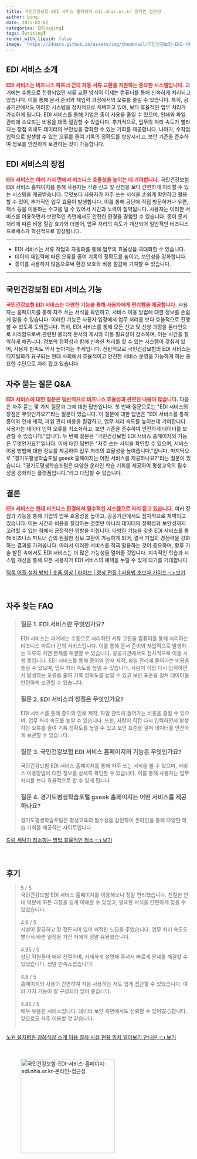 ```yaml
---
title: 국민건강보험 EDI 서비스 홈페이지 edi.nhis.or.kr 온라인 접근성
author: bing
date: 2025-02-02
categories: [Blogging]
tags: [writing]
render_with_liquid: false
image: 'https://24nara.github.io/assets/img/thumbnail/국민건강보험-EDI-서비스-홈페이지-edi.nhis.or.kr-온라인-접근성.webp'
---
```



<h2 id='EDI_서비스_소개'>EDI 서비스 소개</h2>

<p><b><span style="color: #ee2323;">EDI 서비스는 비즈니스 파트너 간의 자동 서류 교환을 지원하는 중요한 시스템입니다.</span></b> 과거에는 수동으로 진행되었던 서류 교환 방식이 이제는 컴퓨터를 통해 신속하게 처리되고 있습니다. 이를 통해 문서 준비와 재입력 과정에서의 오류를 줄일 수 있습니다. 특히, 공공기관에서도 이러한 시스템을 점차적으로 채택하고 있어, 보다 효율적인 업무 처리가 가능하게 됩니다. EDI 서비스를 통해 기업은 종이 사용을 줄일 수 있으며, 인쇄와 파일 관리에 소요되는 비용을 대폭 절감할 수 있습니다. 추가적으로, 업무의 처리 속도가 빨라지는 장점 외에도 데이터의 보안성을 강화할 수 있는 기회를 제공합니다. 나아가, 수작업 입력으로 발생할 수 있는 오류를 줄여 기록의 정확도를 향상시키고, 보안 기준을 준수하여 정보를 안전하게 보관하는 것이 가능합니다.</p>

<h2 id='EDI_서비스의_장점'>EDI 서비스의 장점</h2>

<p><b><span style="color: #ee2323;">EDI 서비스는 여러 가지 면에서 비즈니스 효율성을 높이는 데 기여합니다.</span></b> 국민건강보험 EDI 서비스 홈페이지를 통해 사용자는 각종 신고 및 신청을 보다 간편하게 처리할 수 있는 시스템을 제공받습니다. 무엇보다 사용자가 자주 쓰는 서식을 손쉽게 확인하고 활용할 수 있어, 추가적인 업무 효율이 발생합니다. 이를 통해 공단에 직접 방문하거나 우편, 팩스 등을 이용하는 수고를 덜 수 있어서 시간과 노력이 절약됩니다. 사용자는 이러한 서비스를 이용하면서 보안적인 측면에서도 안전한 환경을 경험할 수 있습니다. 종이 문서 처리에 따른 비용 절감 효과와 더불어, 업무 처리의 속도가 개선되어 일반적인 비즈니스 프로세스가 혁신적으로 향상됩니다.</p>

<hr />

<ul>
    <li>EDI 서비스는 서류 작업의 자동화를 통해 업무의 효율성을 극대화할 수 있습니다.</li>
    <li>데이터 재입력에 따른 오류를 줄여 기록의 정확도를 높이고, 보안성을 강화합니다.</li>
    <li>종이를 사용하지 않음으로써 환경 보호와 비용 절감에 기여할 수 있습니다.</li>
</ul>

<hr />

<h2 id='국민건강보험_EDI_서비스_기능'>국민건강보험 EDI 서비스 기능</h2>

<p><b><span style="color: #ee2323;">국민건강보험 EDI 서비스는 다양한 기능을 통해 사용자에게 편리함을 제공합니다.</span></b> 사용자는 홈페이지를 통해 자주 쓰는 서식을 확인하고, 서비스 이용 방법에 대한 정보를 손쉽게 얻을 수 있습니다. 이러한 기능은 사용자 입장에서 업무 처리를 보다 효율적으로 진행할 수 있도록 도와줍니다. 특히, EDI 서비스를 통해 모든 신고 및 신청 과정을 온라인으로 처리함으로써 관련된 물리적 문서의 제시와 이동 필요성이 감소하며, 이는 시간을 절약하게 해줍니다. 정보의 정확성과 함께 신속한 처리를 할 수 있는 시스템이 갖춰져 있어, 사용자 만족도 역시 높아지는 추세입니다. 전반적으로 국민건강보험의 EDI 서비스는 디지털화가 요구되는 현대 사회에서 효율적이고 안전한 서비스 운영을 가능하게 하는 중요한 수단으로 자리 잡고 있습니다.</p>

<h2 id='자주_묻는_질문_QA'>자주 묻는 질문 Q&A</h2>

<p><b><span style="color: #ee2323;">EDI 서비스에 대한 질문은 일반적으로 비즈니스 효율성과 관련된 내용이 많습니다.</span></b> 다음은 자주 묻는 몇 가지 질문과 그에 대한 답변입니다. 첫 번째 질문으로는 "EDI 서비스의 장점은 무엇인가요?"라는 질문이 있습니다. 이 질문에 대한 답변은 "EDI 서비스를 통해 종이와 인쇄 제작, 파일 관리 비용을 절감하고, 업무 처리 속도를 높이는데 기여합니다. 사용자는 데이터 입력 오류를 최소화하고, 보안 기준을 준수하여 안전하게 데이터를 보관할 수 있습니다."입니다. 두 번째 질문은 "국민건강보험 EDI 서비스 홈페이지의 기능은 무엇인가요?"입니다. 이에 대한 답변은 "자주 쓰는 서식을 확인할 수 있으며, 서비스 이용 방법에 대한 정보를 제공하여 업무 처리의 효율성을 높여줍니다."입니다. 마지막으로 "경기도평생학습포털 gseek 홈페이지는 어떤 서비스를 제공하나요?"라는 질문이 있습니다. "경기도평생학습포털은 다양한 온라인 학습 기회를 제공하여 평생교육의 필수성을 강화하는 플랫폼입니다."라고 대답할 수 있습니다.</p>

<h2 id='결론'>결론</h2>

<p><b><span style="color: #ee2323;">EDI 서비스는 현대 비즈니스 환경에서 필수적인 시스템으로 자리 잡고 있습니다.</span></b> 여러 장점과 기능을 통해 기업의 업무 효율성을 높이고, 공공기관에서도 점차적으로 채택되고 있습니다. 이는 시간과 비용을 절감하는 것뿐만 아니라 데이터의 정확성과 보안성까지 고려할 수 있는 점에서 긍정적인 영향을 미칩니다. 다양한 기능을 갖춘 EDI 서비스를 통해 비즈니스 파트너 간의 원활한 정보 교환이 가능하게 되어, 결국 기업의 경쟁력을 강화하는 결과를 가져옵니다. 따라서 이러한 서비스를 적극 활용하는 것이 중요하며, 향후 기술 발전 속에서도 EDI 서비스는 더 많은 가능성을 열어줄 것입니다. 지속적인 학습과 시스템 개선을 통해 모든 사용자가 EDI 서비스의 혜택을 누릴 수 있게 되기를 기대합니다.</p>


<p><a class="click-button" title="틱톡 어플 설치 방법 | 숏폼 영상 | 라이브 | 영상 편집 | 사용법 초보자 가이드" href="https://24nara.github.io/posts/%ED%8B%B1%ED%86%A1-%EC%96%B4%ED%94%8C-%EC%84%A4%EC%B9%98-%EB%B0%A9%EB%B2%95-%EC%88%8F%ED%8F%BC-%EC%98%81%EC%83%81-%EB%9D%BC%EC%9D%B4%EB%B8%8C-%EC%98%81%EC%83%81-%ED%8E%B8%EC%A7%91-%EC%82%AC%EC%9A%A9%EB%B2%95-%EC%B4%88%EB%B3%B4%EC%9E%90-%EA%B0%80%EC%9D%B4%EB%93%9C/" rel="dofollow">틱톡 어플 설치 방법 | 숏폼 영상 | 라이브 | 영상 편집 | 사용법 초보자 가이드 👈 보기</a></p><br>
<h2 id='자주_찾는_FAQ'>자주 찾는 FAQ</h2>
<div itemscope="" itemtype="https://schema.org/FAQPage"> 
<blockquote> 
<div itemscope="" itemprop="mainEntity" itemtype="https://schema.org/Question"> 
<h3 itemprop="name">질문 1. EDI 서비스란 무엇인가요?</h3> 
<div itemscope="" itemprop="acceptedAnswer" itemtype="https://schema.org/Answer"> 
<span itemprop="text"> 
<p>EDI 서비스는 과거에는 수동으로 처리하던 서류 교환을 컴퓨터를 통해 처리하는 비즈니스 파트너 간의 서비스입니다. 이를 통해 문서 준비와 재입력으로 발생하는 오류와 지연 문제를 해결할 수 있습니다. 공공기관에서도 점차적으로 이를 시행 중입니다. EDI 서비스를 통해 종이와 인쇄 제작, 파일 관리에 들어가는 비용을 줄일 수 있으며, 업무 처리 속도를 높일 수 있습니다. 사람이 직접 다시 입력하면서 발생하는 오류를 줄여 기록 정확도를 높일 수 있고 보안 표준을 걸쳐 데이터를 안전하게 보관할 수 있습니다.</p> 
</span> 
</div> 
</div> 
<div itemscope="" itemprop="mainEntity" itemtype="https://schema.org/Question"> 
<h3 itemprop="name">질문 2. EDI 서비스의 장점은 무엇인가요?</h3> 
<div itemscope="" itemprop="acceptedAnswer" itemtype="https://schema.org/Answer"> 
<span itemprop="text"> 
<p>EDI 서비스를 통해 종이와 인쇄 제작, 파일 관리에 들어가는 비용을 줄일 수 있으며, 업무 처리 속도를 높일 수 있습니다. 또한, 사람이 직접 다시 입력하면서 발생하는 오류를 줄여 기록 정확도를 높일 수 있고 보안 표준을 걸쳐 데이터를 안전하게 보관할 수 있습니다.</p> 
</span> 
</div> 
</div> 
<div itemscope="" itemprop="mainEntity" itemtype="https://schema.org/Question"> 
<h3 itemprop="name">질문 3. 국민건강보험 EDI 서비스 홈페이지의 기능은 무엇인가요?</h3> 
<div itemscope="" itemprop="acceptedAnswer" itemtype="https://schema.org/Answer"> 
<span itemprop="text"> 
<p>국민건강보험 EDI 서비스 홈페이지를 통해 자주 쓰는 서식을 볼 수 있으며, 서비스 이용방법에 대한 정보를 상세히 확인할 수 있습니다. 이를 통해 사용자는 업무 처리를 보다 효율적으로 할 수 있게 됩니다.</p> 
</span> 
</div> 
</div> 
<div itemscope="" itemprop="mainEntity" itemtype="https://schema.org/Question"> 
<h3 itemprop="name">질문 4. 경기도평생학습포털 gseek 홈페이지는 어떤 서비스를 제공하나요?</h3> 
<div itemscope="" itemprop="acceptedAnswer" itemtype="https://schema.org/Answer"> 
<span itemprop="text"> 
<p>경기도평생학습포털은 평생교육의 필수성을 감안하여 온라인을 통해 다양한 학습 기회를 제공하는 사이트입니다.</p> 
</span> 
</div> 
</div> 
</blockquote> 
</div>
<p><a class="click-button" title="드럼 세탁기 청소하는 방법 효율적인 청소" href="https://24nara.github.io/posts/%EB%93%9C%EB%9F%BC-%EC%84%B8%ED%83%81%EA%B8%B0-%EC%B2%AD%EC%86%8C%ED%95%98%EB%8A%94-%EB%B0%A9%EB%B2%95-%ED%9A%A8%EC%9C%A8%EC%A0%81%EC%9D%B8-%EC%B2%AD%EC%86%8C/" rel="dofollow">드럼 세탁기 청소하는 방법 효율적인 청소 👈 보기</a></p><br>
<h2 id='후기'>후기</h2>
<div itemscope itemtype="https://schema.org/Product">
  <blockquote>
  <div itemprop="review" itemscope itemtype="https://schema.org/Review">
      <div itemprop="reviewRating" itemscope itemtype="https://schema.org/Rating"> <span itemprop="ratingValue">5</span> / <span itemprop="bestRating">5</span> </div>
      <span itemprop="reviewBody">국민건강보험 EDI 서비스 홈페이지를 이용해보니 정말 편리했습니다. 친절한 안내 덕분에 모든 과정을 쉽게 이해할 수 있었고, 필요한 서식을 간편하게 찾을 수 있었습니다.</span>
  </div>
  <br>
  <div itemprop="review" itemscope itemtype="https://schema.org/Review">
      <div itemprop="reviewRating" itemscope itemtype="https://schema.org/Rating"> <span itemprop="ratingValue">4.9</span> / <span itemprop="bestRating">5</span> </div>
      <span itemprop="reviewBody">시설이 깔끔하고 잘 정돈되어 있어 쾌적한 느낌을 주었습니다. 업무 처리 속도도 빨라서 바쁜 일정을 가진 저에게 정말 유용했습니다.</span>
  </div>
  <br>
  <div itemprop="review" itemscope itemtype="https://schema.org/Review">
      <div itemprop="reviewRating" itemscope itemtype="https://schema.org/Rating"> <span itemprop="ratingValue">4.95</span> / <span itemprop="bestRating">5</span> </div>
      <span itemprop="reviewBody">상담 직원들이 매우 친절하며, 자세하게 설명해 주셔서 빠르게 문제를 해결할 수 있었습니다. 정말 만족스럽습니다!</span>
  </div>
  <br>
  <div itemprop="review" itemscope itemtype="https://schema.org/Review">
      <div itemprop="reviewRating" itemscope itemtype="https://schema.org/Rating"> <span itemprop="ratingValue">4.8</span> / <span itemprop="bestRating">5</span> </div>
      <span itemprop="reviewBody">홈페이지의 사용이 간편하여 처음 사용하는 저도 쉽게 접근할 수 있었습니다. 여러 가지 기능이 잘 구성되어 있어 좋습니다.</span>
  </div>
  <br>
  <div itemprop="review" itemscope itemtype="https://schema.org/Review">
      <div itemprop="reviewRating" itemscope itemtype="https://schema.org/Rating"> <span itemprop="ratingValue">4.85</span> / <span itemprop="bestRating">5</span> </div>
      <span itemprop="reviewBody">매우 유용한 서비스입니다. 데이터 보안 측면에서도 신뢰할 수 있어安心합니다. 앞으로도 자주 이용할 것 같습니다.</span>
  </div>
  <br>
  </blockquote>
</div>
<p><a class="click-button" title="노원 을지병원 장례식장 소개 이용 절차 시설 현황 위치 알아보기 안내문" href="https://24nara.github.io/posts/%EB%85%B8%EC%9B%90-%EC%9D%84%EC%A7%80%EB%B3%91%EC%9B%90-%EC%9E%A5%EB%A1%80%EC%8B%9D%EC%9E%A5-%EC%86%8C%EA%B0%9C-%EC%9D%B4%EC%9A%A9-%EC%A0%88%EC%B0%A8-%EC%8B%9C%EC%84%A4-%ED%98%84%ED%99%A9-%EC%9C%84%EC%B9%98-%EC%95%8C%EC%95%84%EB%B3%B4%EA%B8%B0-%EC%95%88%EB%82%B4%EB%AC%B8/" rel="dofollow">노원 을지병원 장례식장 소개 이용 절차 시설 현황 위치 알아보기 안내문 👈 보기</a></p><br>
<figure class="image"><img src="https://24nara.github.io/assets/img/thumbnail/국민건강보험-EDI-서비스-홈페이지-edi.nhis.or.kr-온라인-접근성.webp" alt="국민건강보험-EDI-서비스-홈페이지-edi.nhis.or.kr-온라인-접근성" width="256" height="256"></figure>